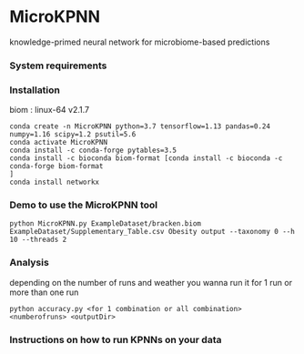 # MicroKPNN
 knowledge-primed neural network for microbiome-based predictions
 
 ### System requirements
 
 ### Installation
 biom :
  linux-64 v2.1.7
 ```
 conda create -n MicroKPNN python=3.7 tensorflow=1.13 pandas=0.24 numpy=1.16 scipy=1.2 psutil=5.6
 conda activate MicroKPNN	
 conda install -c conda-forge pytables=3.5
 conda install -c bioconda biom-format [conda install -c bioconda -c conda-forge biom-format
]
 conda install networkx
 ```
 
 ### Demo to use the MicroKPNN tool
 
 ```
 python MicroKPNN.py ExampleDataset/bracken.biom ExampleDataset/Supplementary_Table.csv Obesity output --taxonomy 0 --h 10 --threads 2

 ```

 ### Analysis
 depending on the number of runs and weather you wanna run it for 1 run or more than one run 
 ```
 python accuracy.py <for 1 combination or all combination> <numberofruns> <outputDir>
 ```
 
 ### Instructions on how to run KPNNs on your data
